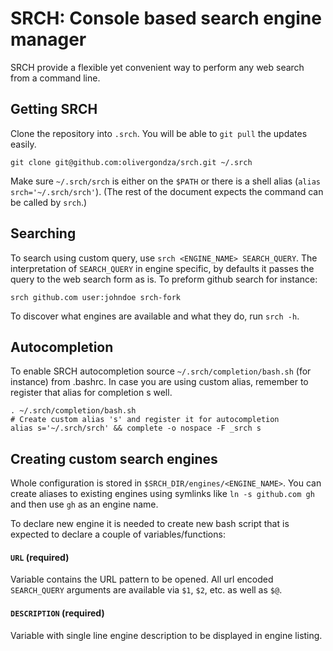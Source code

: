 # SRCH: Console based search engine manager

SRCH provide a flexible yet convenient way to perform any web search from a command line.

## Getting SRCH

Clone the repository into `.srch`. You will be able to `git pull` the updates easily.

    git clone git@github.com:olivergondza/srch.git ~/.srch

Make sure `~/.srch/srch` is either on the `$PATH` or there is a shell alias (`alias srch='~/.srch/srch'`). (The rest of the document expects the command can be called by `srch`.)

## Searching

To search using custom query, use `srch <ENGINE_NAME> SEARCH_QUERY`. The interpretation of `SEARCH_QUERY` in engine specific, by defaults it passes the query to the web search form as is. To preform github search for instance:

    srch github.com user:johndoe srch-fork

To discover what engines are available and what they do, run `srch -h`.

## Autocompletion

To enable SRCH autocompletion source `~/.srch/completion/bash.sh` (for instance) from .bashrc. In case you are using custom alias, remember to register that alias for completion s well.

    . ~/.srch/completion/bash.sh
    # Create custom alias 's' and register it for autocompletion
    alias s='~/.srch/srch' && complete -o nospace -F _srch s

## Creating custom search engines

Whole configuration is stored in `$SRCH_DIR/engines/<ENGINE_NAME>`. You can create aliases to existing engines using symlinks like `ln -s github.com gh` and then use `gh` as an engine name.

To declare new engine it is needed to create new bash script that is expected to declare a couple of variables/functions:

#### `URL` (required)

Variable contains the URL pattern to be opened. All url encoded `SEARCH_QUERY` arguments are available via `$1`, `$2`, etc. as well as `$@`.

#### `DESCRIPTION` (required)

Variable with single line engine description to be displayed in engine listing.
